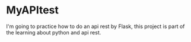 # MyAPItest
I'm going to practice how to do an api rest by Flask, this project is part of the learning about python and api rest.
